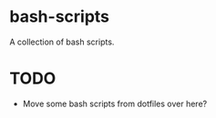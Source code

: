 bash-scripts
============

A collection of bash scripts.

# TODO

- Move some bash scripts from dotfiles over here?
